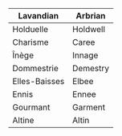 

| Lavandian     | Arbrian  |
| ------------- | -------- |
| Holduelle     | Holdwell |
| Charisme      | Caree    |
| Înège         | Innage   |
| Dommestrie    | Demestry |
| Elles-Baisses | Elbee    |
| Ennis         | Ennee    |
| Gourmant      | Garment  |
| Altine        | Altin    |


